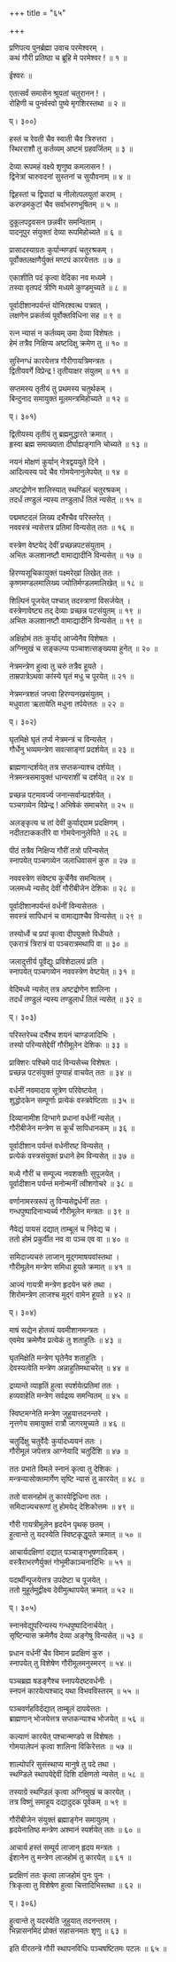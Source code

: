 +++
title = "६५"

+++
  
  
  
प्रणिपत्य पुनर्ब्रह्मा उवाच परमेश्वरम् ।  
कथं गौरी प्रतिष्ठा च ब्रूहि मे परमेश्वर ! ॥ १ ॥  
  
ईश्वरः ॥  
  
एतत्सर्वं समासेन श्रूयतां चतुरानन ! ।  
रोहिणी च पुनर्वस्वो पुष्ये मृगशिरस्तथा ॥ २ ॥  
  
प्। ३००)  
  
हस्तं च रेवती चैव स्वाती चैव त्रिरुत्तरा ।  
स्थिरराशौ तु कर्तव्यम् अष्टमं ग्रहवर्जितम् ॥ ३ ॥  
  
देव्या रूपमहं वक्ष्ये शृणुष्व कमलासन ! ।  
द्विनेत्रां चारुवदनां सुस्तनां च सुयौवनाम् ॥ ४ ॥  
  
द्विहस्तां च द्विपादां च नीलोत्पलयुतां कराम् ।  
करण्डमकुटां चैव सर्वाभरणभूषितम् ॥ ५ ॥  
  
दुकूलपट्टवसन छन्नवीर समन्विताम् ।  
पादनूपुर संयुक्तां देव्या रूपमिहोच्यते ॥ ६ ॥  
  
प्रासादस्याग्रतः कुर्यान्मण्डपं चतुरश्रकम् ।  
पूर्वोक्तलक्षणैर्युक्तं मण्टपं कारयेत्ततः ॥ ७ ॥  
  
एकाशीति पदं कृत्वा वेदिका नव मध्यमे ।  
तस्या वृतपदं त्रीणि मध्यमे कुण्डमुच्यते ॥ ८ ॥  
  
पूर्वादीशानपर्यन्तं योनिरश्वत्थ पत्रवत् ।  
लक्षणेन प्रकर्तव्यं पूर्वोक्तविधिना सह ॥ ९ ॥  
  
रत्न न्यासं न कर्तव्यम् उमा देव्या विशेषतः ।  
हेमं तत्रैव निक्षिप्य अष्टदिक्षु क्रमेण तु ॥ १० ॥  
  
सुस्निग्धं कारयेत्तत्र गौरीगायत्रिमन्त्रतः ।  
द्वितीयवर्गे विप्रेन्द्र ! तृतीयाक्षर संयुतम् ॥ ११ ॥  
  
सप्तमस्य तृतीयं तु प्रथमस्य चतुर्थकम् ।  
बिन्दुनाद समायुक्तं मूलमन्त्रमिहोच्यते ॥ १२ ॥  
  
प्। ३०१)  
  
द्वितीयस्य तृतीयं तु ब्रह्ममुद्धारते क्रमात् ।  
हृस्वा ब्रह्म समाख्याता दीर्घाह्यङ्गानि चोच्यते ॥ १३ ॥  
  
नयनं मोक्षणं कुर्यान् नेत्रद्वययुते दिने ।  
आदित्यस्य पदे चैव गोमयेनानुलेपयेत् ॥ १४ ॥  
  
अष्टद्रोणेन शालिस्यात् स्थण्डिलं चतुरश्रकम् ।  
तदर्धं तण्डुलं न्यस्य तण्डुलार्धं तिलं न्यसेत् ॥ १५ ॥  
  
पद्ममष्टदलं लिख्य दर्भैश्चैव परिस्तरेत् ।  
नववस्त्रं न्यसेत्तत्र प्रतिमां विन्यसेत् ततः ॥ १६ ॥  
  
वस्त्रेण वेष्टयेद् देवीं प्रच्छन्नपटसंयुताम् ।  
अभितः कलशानष्टौ वामाद्यादीनि विन्यसेत् ॥ १७ ॥  
  
हिरण्यसूचिकायुक्तं पक्ष्मरेखां लिखेत् ततः ।  
कृष्णमण्डलमालिख्य ज्योतिर्मण्डलमालिखेत् ॥ १८ ॥  
  
शिल्पिनं पूजयेत् पश्चात् तदस्त्राणां विसर्जयेत् ।  
वस्त्रेणावेष्ट्य तद् देव्याः प्रच्छन्न पटसंयुतम् ॥ १९ ॥  
अभितः कलशानष्टौ वामाद्यादीनि विन्यसेत् ॥ १९ ॥  
  
अक्षिहोमं ततः कुर्याद् आज्येनैव विशेषतः ।  
अग्निमुखं च सङ्कल्प्य पञ्चाशत्सङ्ख्यया हुनेत् ॥ २० ॥  
  
नेत्रमन्त्रेण हुत्वा तु चरुं तत्रैव हूयते ।  
ताम्रपात्रेऽथवा कांस्ये घृतं मधु च पूरयेत् ॥ २१ ॥  
  
नेत्रमन्त्रशतं जप्त्वा हिरण्यनखसंयुतम् ।  
मधुवाता ऋतायेति मधुना तर्पयेत्ततः ॥ २२ ॥  
  
प्। ३०२)  
  
घृतमिक्षे घृतं तर्प्य नेत्रमन्त्रं च विन्यसेत् ।  
गौर्धेनु भव्यमन्त्रेण सवत्साङ्गां प्रदर्शयेत् ॥ २३ ॥  
  
ब्राह्मणान्दर्शयेत् तत्र सप्तकन्याश्च दर्शयेत् ।  
नेत्रमन्त्रसमायुक्तं धान्यराशीं च दर्शयेत् ॥ २४ ॥  
  
प्रच्छन्न पटमावर्ज्य जनान्सर्वान्प्रदर्शयेत् ।  
पञ्चगव्येन विप्रेन्द्र ! अभिषेकं समाचरेत् ॥ २५ ॥  
  
अलङ्कृत्य च तां देवीं कुर्याद्ग्राम प्रदक्षिणम् ।  
नदीतटाककतीरे वा गोमयेनानुलेपिते ॥ २६ ॥  
  
पीठं तत्रैव निक्षिप्य गौरीं तत्रो परिन्यसेत्   
स्नापयेत् पञ्चगव्येन जलाधिवासनं कुरु ॥ २७ ॥  
  
नववस्त्रेण संवेष्ट्य कूर्चेनैव समन्वितम् ।  
जलमध्ये न्यसेद् देवीं गौरीबीजेन देशिकः ॥ २८ ॥  
  
पूर्वादीशानपर्यन्तं वर्धनीं विन्यसेत्ततः ।  
सवस्त्रं सापिधानं च वामाद्याश्चैव विन्यसेत् ॥ २९ ॥  
  
तस्योर्ध्वे च प्रपां कृत्वा दीपयुक्तो विधीयते ।  
एकरात्रं त्रिरात्रं वा पञ्चरात्रमथापि वा ॥ ३० ॥  
  
जलादुत्तीर्य पूर्वेद्युः प्रविशेदालयं प्रति ।  
स्नापयेत् पञ्चगव्येन नववस्त्रेण वेष्टयेत् ॥ ३१ ॥  
  
वेदिमध्ये न्यसेत् तत्र अष्टद्रोणेन शालिना ।  
तदर्धं तण्डुलं न्यस्य तण्डुलार्धं तिलं न्यसेत् ॥ ३२ ॥  
  
प्। ३०३)  
  
परिस्तरेच्च दर्भैश्च शयनं चाण्डजादिभिः ।  
तस्यो परिन्यसेद्देवीं गौरीमूलेन देशिकः ॥ ३३ ॥  
  
प्राक्शिरः पश्चिमे पादं विन्यसेच्च विशेषतः ।  
प्रच्छन्न पटसंयुक्तं पुण्याहं वाचयेत् ततः ॥ ३४ ॥  
  
वर्धनीं नवमादाय सूत्रेण परिवेष्टयेत् ।  
शुद्धोदकेन सम्पूर्णाः प्रत्येकं वस्त्रवेष्टिताः ॥ ३५ ॥  
  
दिव्यानामीश दिग्भागे प्रधानां वर्धनीं न्यसेत् ।  
गौरीबीजेन मन्त्रेण स कूर्चं सापिधानकम् ॥ ३६ ॥  
  
पूर्वादीशान पर्यन्तं वर्धनीरष्ट विन्यसेत् ।  
प्रत्येकं वस्त्रसंयुक्तं प्रधाने हेम विन्यसेत् ॥ ३७ ॥  
  
मध्ये गौरीं च सम्पूज्य नवशक्तीः सुपूजयेत् ।  
पूर्वादीशान पर्यन्तं मनोन्मनीं त्वीशगोचरे ॥ ३८ ॥  
  
वर्णानामस्त्ररूपं तु विन्यसेद्वर्धनीं ततः ।  
गन्धपुष्पादिनाभ्यर्च्य गौरीमूलेन मन्त्रतः ॥ ३९ ॥  
  
नैवेद्यं पायसं दद्यात् ताम्बूलं च निवेद्य च ।  
ततो होमं प्रकुर्वीत नव वा पञ्च एव वा ॥ ४० ॥  
  
समिदाज्यचरुं लाजान् मूद्गमाषयवांस्तथा ।  
गौरीमूलेन मन्त्रेण समिधा हूयते क्रमात् ॥ ४१ ॥  
  
आज्यं गायत्री मन्त्रेण हृदयेन चरुं तथा ।  
शिरोमन्त्रेण लाजश्च मुद्गं वामेन हूयते ॥ ४२ ॥  
  
प्। ३०४)  
  
माषं सद्येन होतव्यं यवमीशानमन्त्रतः ।  
एवमेव क्रमेणैव प्रत्येकं तु शताहुतिः ॥ ४३ ॥  
  
घृतमिक्षेति मन्त्रेण घृतेनैव शताहुतिः ।  
देवस्यत्वेति मन्त्रेण अन्नाहुतिमथाचरेत् ॥ ४४ ॥  
  
द्रव्यान्ते व्याहृतिं हुत्वा स्पर्शयेत्प्रतिमां ततः ।  
हव्यवाहेति मन्त्रेण सर्वद्रव्य समन्वितम् ॥ ४५ ॥  
  
स्विष्टमग्नेति मन्त्रेण जुहुयात्तदनन्तरे ।  
नृत्तगेय समायुक्तं रात्रौ जागरमुच्यते ॥ ४६ ॥  
  
चतुर्दिक्षु चतुर्वेदैः कुर्यादध्ययनं ततः ।  
गौरीमूलं जपेत्तत्र आग्नेयादि चतुर्दिशि ॥ ४७ ॥  
  
ततः प्रभाते विमले स्नानं कृत्वा तु देशिकः ।  
मन्त्रन्यासोक्तमार्गेण सृष्टि न्यासं तु कारयेत् ॥ ४८ ॥  
  
ततो वासनहोमं तु कारयेद्विधिना ततः ।  
समिदाज्यचरूणां तु होमयेद् देशिकोत्तमः ॥ ४९ ॥  
  
गौरी गायत्रीमूलेन हृदयेन पृथक् छतम् ।  
हुत्वान्ते तु यदस्येति स्विष्टकृद्धूयते क्रमात् ॥ ५० ॥  
  
आचार्यदक्षिणां दद्यात् पञ्चाङ्गभूषणादिकम् ।  
वस्त्रैराभरणैर्युक्तं गोभूमीकाञ्चनादिभिः ॥ ५१ ॥  
  
पदार्थीन्पूजयेत्तत्र उपदेष्टा च पूजयेत् ।  
ततो मुहूर्तमुद्वीक्ष्य देवीमुत्थापयेत् क्रमात् ॥ ५२ ॥  
  
प्। ३०५)  
  
स्नानवेद्युपरिन्यस्य गन्धपुष्पादिनार्चयेत् ।  
सृष्टिन्यास क्रमेणैव देव्या अङ्गेषु विन्यसेत् ॥ ५३ ॥  
  
प्रधान वर्धनीं चैव विमान प्रदक्षिणं कुरु ।  
स्नापयेत् तु विशेषेण गौरीमूलमनुस्मरन् ॥ ५४ ॥  
  
पञ्चब्रह्म षडङ्गैश्च स्नापयेदष्टवर्धनीः ।  
स्नपनं कारयेत्पश्चाद् यथा विभवविस्तरम् ॥ ५५ ॥  
  
पञ्चवर्णहविर्दद्यात् ताम्बूलं दापयेत्ततः ।  
ब्राह्मणान् भोजयेत्तत्र सप्तकन्याश्च भोजयेत् ॥ ५६ ॥  
  
कल्याणं कारयेत् पश्चान्मण्डपे स विशेषतः ।  
गोमयालेपनं कृत्वा शालिना विकिरेत्ततः ॥ ५७ ॥  
  
शाल्योपरि सुसंस्थाप्य मानुषे तु पदे तथा ।  
स्थण्डिले स्थापयेद्देवीं दिशि दक्षिणतो न्यसेत् ॥ ५८ ॥  
  
तस्याग्रे स्थण्डिलं कृत्वा अग्निमुखं च कारयेत् ।  
तत्र विष्णुं समाहूय दद्यादुदक पूर्वकम् ॥ ५९ ॥  
  
गौरीबीजेन संयुक्तं ब्रह्माङ्गेन समायुतम् ।  
हृदयेनातिष्ठ मन्त्रेण अश्मानं स्पर्शयेत् ततः ॥ ६० ॥  
  
आचार्य हस्तं सम्पूर्य लाजान् हृदय मन्त्रतः ।  
ईशानेन तु मन्त्रेण लाजहोमं तु कारयेत् ॥ ६१ ॥  
  
प्रदक्षिणं ततः कृत्वा लाजहोमं पुनः पुनः ।  
त्रिःकृत्वा तु विशेषेण हुत्वा चित्तादिभिस्तथा ॥ ६२ ॥  
  
प्। ३०६)  
  
हुत्वान्ते तु यदस्येति जुहुयात् तदनन्तरम् ।  
भिन्नासनमिदं प्रोक्तं सहासनमतः शृणु ॥ ६३ ॥  
  
इति वीरतन्त्रे गौरी स्थापनविधिः पञ्चषष्टितमः पटलः ॥ ६५ ॥  
